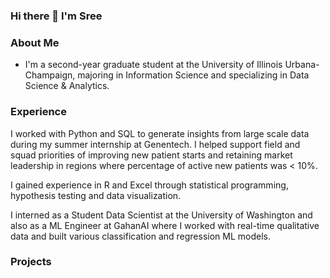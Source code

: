 ### Hi there 👋 I'm Sree

### About Me
- I'm a second-year graduate student at the University of Illinois Urbana-Champaign, majoring in Information Science and specializing in Data Science & Analytics.


### Experience
I worked with Python and SQL to generate insights from large scale data during my summer internship at Genentech. I helped
support field and squad priorities of improving new patient starts and retaining market leadership in regions where percentage of active new patients was < 10%.

I gained experience in R and Excel through statistical programming, hypothesis testing and data visualization.

I interned as a Student Data Scientist at the University of Washington and also as a ML Engineer at GahanAI where I worked with real-time qualitative data and built various classification and regression ML models.

### Projects


<!--
**sreenithibalasu/sreenithibalasu** is a ✨ _special_ ✨ repository because its `README.md` (this file) appears on your GitHub profile.

Here are some ideas to get you started:

- 🔭 I’m currently working on ...
- 🌱 I’m currently learning ...
- 👯 I’m looking to collaborate on ...
- 🤔 I’m looking for help with ...
- 💬 Ask me about ...
- 📫 How to reach me: ...
- 😄 Pronouns: ...
- ⚡ Fun fact: ...
-->

